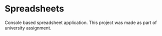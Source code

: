 # Spreadsheets

Console based spreadsheet application.
This project was made as part of university assignment.